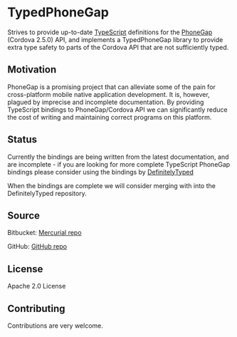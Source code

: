 # TypedPhoneGap

Strives to provide up-to-date [TypeScript](http://typescriptlang.org)
definitions for the [PhoneGap](http://phonegap.com) (Cordova 2.5.0)
API, and implements a TypedPhoneGap library to provide extra type
safety to parts of the Cordova API that are not sufficiently typed.

## Motivation

PhoneGap is a promising project that can alleviate some of the pain
for cross-platform mobile native application development.  It is,
however, plagued by imprecise and incomplete documentation.  By
providing TypeScript bindings to PhoneGap/Cordova API we can
significantly reduce the cost of writing and maintaining correct
programs on this platform.

## Status

Currently the bindings are being written from the latest
documentation, and are incomplete - if you are looking for more
complete TypeScript PhoneGap bindings please consider using the
bindings by
[DefinitelyTyped](http://github.com/borisyankov/DefinitelyTyped)

When the bindings are complete we will consider merging with into the
DefinitelyTyped repository.

## Source

Bitbucket: [Mercurial
repo](http://bitbucket.org/IntelliFactory/typedphonegap)

GitHub: [GitHub
repo](http://bitbucket.org/intellifactory/typedphonegap)

## License

Apache 2.0 License

## Contributing

Contributions are very welcome.

